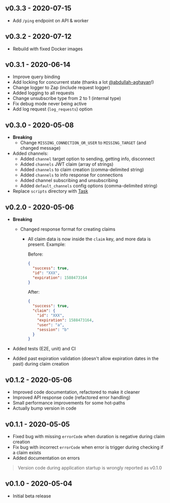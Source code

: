 ## v0.3.3 - 2020-07-15

- Add `/ping` endpoint on API & worker

## v0.3.2 - 2020-07-12

- Rebuild with fixed Docker images

## v0.3.1 - 2020-06-14

- Improve query binding
- Add locking for concurrent state (thanks a lot [@abdullah-aghayan](https://github.com/abdullah-aghayan)!)
- Change logger to Zap (include request logger)
- Added logging to all requests
- Change unsubscribe type from 2 to 1 (internal type)
- Fix debug mode never being active
- Add log request (`log_requests`) option

## v0.3.0 - 2020-05-08

- **Breaking**
    - Change `MISSING_CONNECTION_OR_USER` to `MISSING_TARGET` (and changed message)
- Added channels:
    - Added `channel` target option to sending, getting info, disconnect
    - Added `channels` JWT claim (array of strings)
    - Added `channels` to claim creation (comma-delimited string)
    - Added `channels` to info response for connections
    - Added channel subscribing and unsubscribing
    - Added `default_channels` config options (comma-delimited string)
- Replace `scripts` directory with [Task](https://taskfile.dev)

## v0.2.0 - 2020-05-06

- **Breaking**
  - Changed response format for creating claims
    - All claim data is now inside the `claim` key, and more data is present. Example:
    
      Before:
      ```json
      {
        "success": true,
        "id": "XXX",
        "expiration": 1588473164
      }
      ```
      
      After:
      ```json
      {
        "success": true,
        "claim": {
          "id": "XXX",
          "expiration": 1588473164,
          "user": "a",
          "session": "b"
        }
      }
      ```

- Added tests (E2E, unit) and CI
- Added past expiration validation (doesn't allow expiration dates in the past) during claim creation

## v0.1.2 - 2020-05-06

- Improved code documentation, refactored to make it cleaner
- Improved API response code (refactored error handling)
- Small performance improvements for some hot-paths
- Actually bump version in code

## v0.1.1 - 2020-05-05

- Fixed bug with missing `errorCode` when duration is negative during claim creation
- Fix bug with incorrect `errorCode` when error is trigger during checking if a claim exists
- Added documentation on errors

> Version code during application startup is wrongly reported as v0.1.0

## v0.1.0 - 2020-05-04

- Initial beta release
